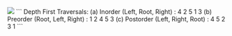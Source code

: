 <img src="https://media.geeksforgeeks.org/wp-content/cdn-uploads/2009/06/tree12.gif" />
```
Depth First Traversals: 
(a) Inorder (Left, Root, Right) : 4 2 5 1 3 
(b) Preorder (Root, Left, Right) : 1 2 4 5 3 
(c) Postorder (Left, Right, Root) : 4 5 2 3 1
```
